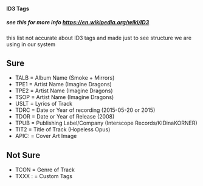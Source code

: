 #### ID3 Tags
##### see this for more info https://en.wikipedia.org/wiki/ID3
this list not accurate about ID3 tags and made just to see structure we are using in our system
## Sure
- TALB = Album Name (Smoke + Mirrors)
- TPE1 = Artist Name (Imagine Dragons)
- TPE2 = Artist Name (Imagine Dragons)
- TSOP = Artist Name (Imagine Dragons)
- USLT = Lyrics of Track
- TDRC = Date or Year of recording (2015-05-20 or 2015)
- TDOR = Date or Year of Release (2008)
- TPUB = Publishing Label/Company (Interscope Records/KIDinaKORNER)
- TIT2 = Title of Track (Hopeless Opus)
- APIC: = Cover Art Image

## Not Sure
- TCON = Genre of Track
- TXXX : <Custom Name> = Custom Tags 

